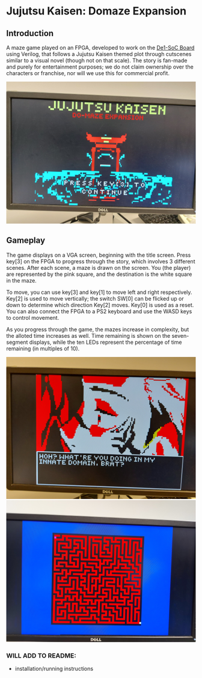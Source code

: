 # Jujutsu Kaisen: Domaze Expansion
 
## Introduction

A maze game played on an FPGA, developed to work on the [De1-SoC Board](https://www.intel.com/content/www/us/en/partner/showcase/offering/a5b3b0000004cbaAAA/de1soc-board.html) using Verilog, that follows a Jujutsu Kaisen themed plot through cutscenes similar to a visual novel (though not on that scale). The story is fan-made and purely for entertainment purposes; we do not claim ownership over the characters or franchise, nor will we use this for commercial profit.

![Domaze Expansion Title Screen](/ReadmeImages/domaze_title.jpg)

## Gameplay

The game displays on a VGA screen, beginning with the title screen. Press key\[3\] on the FPGA to progress through the story, which involves 3 different scenes. After each scene, a maze is drawn on the screen. You (the player) are represented by the pink square, and the destination is the white square in the maze. 

To move, you can use key\[3\] and key\[1\] to move left and right respectively. Key\[2\] is used to move vertically; the switch SW\[0\] can be flicked up or down to determine which direction Key\[2\] moves. Key\[0\] is used as a reset. You can also connect the FPGA to a PS2 keyboard and use the WASD keys to control movement.

As you progress through the game, the mazes increase in complexity, but the alloted time increases as well. Time remaining is shown on the seven-segment displays, while the ten LEDs represent the percentage of time remaining (in multiples of 10).

![Domaze Expansion Cutscene](/ReadmeImages/domaze_scene.jpg)
![Domaze Expansion Maze](/ReadmeImages/maze.jpg)

### WILL ADD TO README:
- installation/running instructions